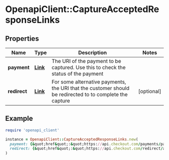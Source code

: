 # OpenapiClient::CaptureAcceptedResponseLinks

## Properties

| Name | Type | Description | Notes |
| ---- | ---- | ----------- | ----- |
| **payment** | [**Link**](Link.md) | The URI of the payment to be captured. Use this to check the status of the payment |  |
| **redirect** | [**Link**](Link.md) | For some alternative payments, the URI that the customer should be redirected to to complete the capture | [optional] |

## Example

```ruby
require 'openapi_client'

instance = OpenapiClient::CaptureAcceptedResponseLinks.new(
  payment: {&quot;href&quot;:&quot;https://api.checkout.com/payments/pay_y3oqhf46pyzuxjbcn2giaqnb44&quot;},
  redirect: {&quot;href&quot;:&quot;https://api.checkout.com/redirect/act_y3oqhf46pyzuxjbcn2giaqnb44&quot;}
)
```

